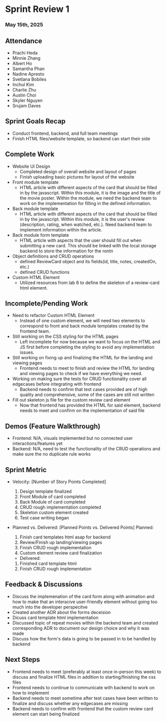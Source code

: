 # Sprint Review 1 
### May 15th, 2025

## Attendance
- Prachi Heda
- Minnie Zhang
- Albert Ho
- Samantha Phan
- Nadine Apresto
- Svetlana Bobiles
- Inchul Kim
- Charlie Zhu
- Austin Choi
- Skyler Nguyen
- Srujam Daves

## Sprint Goals Recap
- Conduct frontend, backend, and full team meetings
- Finish HTML files/website template, so backend can start their side


## Complete Work
- Website UI Design
  - Completed design of overall website and layout of pages
  - Finish uploading basic pictures for layout of the website
- Front module template
    - HTML article with different aspects of the card that should be filled in by the javascript. Within this module, it is the image and the title of the movie poster. Within the module, we need the backend team to work on the implementation for filling in the defined information.
- Back module template
    - HTML article with different aspects of the card that should be filled in by the javascript. Within this module, it is the user's review (description, rating, when watched, etc.). Need backend team to implement information within the article.
- Back module form template
    - HTML article with aspects that the user should fill out when submitting a new card. This should be linked with the local storage backend to store the information for the rontn
- Object definitions and CRUD operations
    - defined ReviewCard object and its fields(id, title, notes, createdOn, etc.)
    - defined CRUD functions
- Custom HTML Element
    - Utilized resources from lab 6 to define the skeleton of a review-card html element.  


## Incomplete/Pending Work
- Need to refactor Custom HTML Element
    - Instead of one custom element, we will need two elements to correspond to front and back module templates created by the frontend team. 
- Still working on the CSS styling for the HTML pages
    - Left incomplete for now because we want to focus on the HTML and JS first before completing the styling to avoid any implementation issues.
- Still working on fixing up and finalizing the HTML for the landing and viewing pages
    - Frontend needs to meet to finish and review the HTML for landing and viewing pages to check if we have everything we need.
- Working on making sure the tests for CRUD functionality cover all edgecases before integrating with frontend
    - Backend needs to confirm that test cases provided are of high quality and comprehensive, some of the cases are still not written
- Fill out skeleton js file for the custom review card element
    - Now that frontend has provided the HTML for said element, backend needs to meet and confirm on the implementation of said file

## Demos (Feature Walkthrough)
- Frontend: N/A, visuals implemented but no connected user interactions/features yet
- Backend: N/A, need to test the functionality of the CRUD operations and make sure the no duplicate rule works

## Sprint Metric
- Velocity: [Number of Story Points Completed]
    1. Design template finalized
    2. Front Module of card completed
    3. Back Module of card completed
    4. CRUD rough implementation completed
    5. Skeleton custom element created
    6. Test case writing began

- Planned vs. Delivered: [Planned Points vs. Delivered Points]
    Planned: 
    1. Finish card templates html asap for backend
    2. Review/Finish up landing/viewing pages
    3. Finish CRUD rough implementation
    4. Custom element review card finalization
    - Delivered: 
    1. Finished card template html
    2. Finish CRUD rough implementation

## Feedback & Discussions
- Discuss the implemenation of the card form along with animation and how to make that an interacive user-friendly element without going too much into the developer perspecitve
- Created another ADR about the forms deceision
- Dicuss card template html implementation
- Discussed topic of repeat movies within the backend team and created corresponding ADR to document our design choice and why it was made
- Discuss how the form's data is going to be passed in to be handled by backend

## Next Steps
- Frontend needs to meet (preferably at least once in-person this week) to discuss and finalize HTML files in addition to starting/finishing the css files
- Frontend needs to continue to communicate with backend to work on how to implement
- Backend needs to meet sometime after test cases have been written to finalize and discuss whether any edgecases are missing
- Backend needs to confirm with frontend that the custom review card element can start being finalized